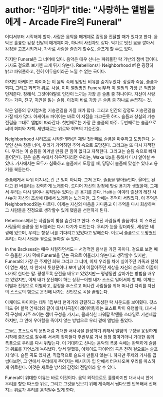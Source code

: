 author: "김마카"
title: "사랑하는 앨범들에게 - Arcade Fire의 Funeral"
==========
어디서부터 시작해야 할까. 사람은 음악을 매개체로 감정을 전달할 때가 있다고 한다. 음악은 훌륭한 감정 전달의 매개체이자, 하나의 사진과도 같다.
악기로 멋진 음을 쌓아서 감정을 고조시키거나, 가사로 사람을 즐겁게 할수도, 슬프게 할 수도 있다.

하지만 Funeral은 그 너머에 있다. 음악은 매우 신나는 파워풀한 락 기반의 챔버 팝이다. 가사도 겉으로 보기엔 크게 튀지 않는다.
Rebellions나 Neighborhood #1은 굉장히 밝고 파워풀하고, 전혀 어두움이라곤 느낄 수 없는 곡이다.

하지만 아케이드 파이어는 이 음악 속에 엄청난 비유를 숨겨두었다. 상실과 죽음, 슬픔과 회피, 그리고 회복과 위로.
사실, 이미 앨범명인 Funeral부터 이 앨범의 가장 큰 떡밥을 던져준다. 장례식. 그것이야말로 인간이 느끼는 가장 큰 슬픔 중 하나이다.
자신이 사랑하는 가족, 친구, 지인을 잃는 슬픔. 이것이 바로 가장 큰 슬픔 중 하나로 손꼽히는 것. 

락은 일종의 뮤지컬처럼 기승전결을 가질 때가 많다. 그리고 인간의 감정도 기승전결을 가질 때가 많다.
아케이드 파이어는 바로 이 지점을 파고든듯 하다. 슬픔과 상실의 기승전결을 그대로 앨범이 따라간다. 
첫번째로는 가장 큰 슬픔의 마주. 두번째로는 슬픔으로써의 회피와 자책. 세번째로는 위로와 회복의 기승전결.

Neighborhood 시리즈로 시작한 앨범은 제일 첫번째로 슬픔을 마주하고 도망친다. 눈 덮인 산속 창문 너머, 우리가 기억하던 추억 속으로 도망친다.
그리고는 또 다시 자책한다. 우리는 이 슬픔을 이겨낼 만큼 큰 힘이 없다고 자책한다. 그러고는 슬픔 속으로 빠져들어간다. 
깊은 슬픔 속에서 허우적거리던 우리는, Wake Up을 통해서 다시 일어설 수 있다. 가사에서는 모두가 침묵하고 슬픔에서 도망칠 때, 당당히 슬픔에 맞설수 있다고 용기를 북돋는다.

슬픔에게서 싸워 이겨내는건 큰 일이 아니다. 그저 운다. 슬픔을 받아들인다. 울어도 된다고 윈 버틀러는 강력하게 노래한다. 드디어 자신의 감정에 맞설 용기가 생겼을때,
그제서 우리는 다시 일어나 움직일수 있다는 큰 용기를 준다. Haiti는 아이티 출신의 레진 사샤뉴가 자신의 조상에 대해서 노래하는 노래지만, 그 안에는 추억이 서려있다.
이 추억은 Neighborhood와는 다르다. 이제는 자신의 마음을 가다듬고 이 추억을 다시 회상하며 그 사람들을 진정으로 생각할수 있게 됐음을 선언하게 된다.

Rebellions에서는 사람들이 빛을 숨긴다고 한다. 스러진 사람들의 슬픔이다. 이 스러진 사람들의 슬픔을 윈 버틀러는 다시 다가가 껴안는다. 
우리가 눈을 감더라도, 세상은 네 곁에 있으며, 우리는 항상 너를 기다리고 있었다고 말해준다. 이로써 슬픔으로 도망쳤던 우리는 다시 사람들 곁으로 돌아갈 수 있다.

In the Backseat는 매우 처절하면서도ㅡ 서정적인 음색을 가진 곡이다. 겉으로 보면 매우 음울한 가사 덕에 Funeral을 닫는 곡으로 어울리지 않는다고 생각할수 있지만,
Funeral의 가장 큰 주제인 회복 그리고 그 너머, 이제 우리를 차에 실어주던 가족과 친척이 없는 세상, 차 안에서 뒷창문이나 보며 남이 이끌어주던 세상을 자신의 손으로 이끌어 나가야 한다는 말.
평생토록 운전을 배우고 있었지만ㅡ 평생동안 살아가는 방법을 배우고 있었지만, 이제 내가 운전해야 하는 상황ㅡ이젠 내가 스스로 일어서야 할 때.
이제는 이별과 진정으로 이별하고, 감정을 추스르고 떠나간 사람들을 위해 떠나간 자리를 자신의 스스로의 힘으로 운전해 나가는 선언으로 곡을 끝맺는다.

아케이드 파이어는 데뷔 1집부터 현악기와 강렬하고 풍성한 락 사운드를 보여줬다. 갓스피드 유! 블랙 엠페러와 같이 대서사곡같이 레이어링하는 포스트 락이 유행할때,
대서사적 구성에 자주 쓰이는 챔버 구성을 가지고, 클래식한 파워팝 락앤롤 스타일로 기선제압하지만, 그 안에 우아함을 죽이지 않는 방법으로 우리 곁에 앨범을 풀었다.

그들도 포스트락의 문법처럼 거대한 서사곡을 완성하기 위해서 앨범의 구성을 웅장하게 시작해 중간으로 갈수록 서서히 잦아들다 후반부로 가서 점점 쌓아가더니 거대한 음의 폭풍으로 우리를 다시 뒤덮는다.
이 거대하고 신나는 음악의 폭풍 속에는 완벽하게 슬픔과 위로를 자연스레 녹여냈다. 앞서 말했듯, 아케이드 파이어의 곡은 전혀 겉으로는 슬프지 않다. 슬픈 곡도 있지만, 직접적으로 슬프게 만들지 않는다.
하지만 주제와 가사를 곱씹다보면, 그 안에서 우리에게 주어지는 메시지가 입 안에서 터져나오며 우리를 따스하게 위로한다. 이것은 새로운 방식의 감정의 전달이라 할 수 있다.

Funeral이 위대한 이유는 바로 이것이다. 음악 외적으로도 훌륭하지만 대서사시 안에 우리를 향한 따스한 위로, 그리고 그것을 맛보기 위해 계속해서 씹다보면 반복해서 전해지는 위로가 우리를 움직일수 있게 한다.

